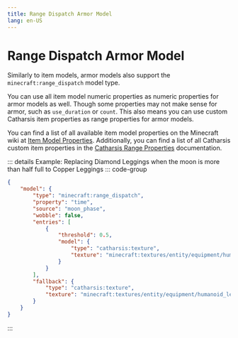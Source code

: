 ```yaml
---
title: Range Dispatch Armor Model
lang: en-US
---
```


# Range Dispatch Armor Model

Similarly to item models, armor models also support the `minecraft:range_dispatch` model type.

You can use all item model numeric properties as numeric properties for armor models as well. 
Though some properties may not make sense for armor, such as `use_duration` or `count`.
This also means you can use custom Catharsis item properties as range properties for armor models.

You can find a list of all available item model properties on the Minecraft wiki at [Item Model Properties](https://minecraft.wiki/w/Items_model_definition#range_dispatch).
Additionally, you can find a list of all Catharsis custom item properties in the [Catharsis Range Properties](../item_models/range_properties) documentation.

::: details Example: Replacing Diamond Leggings when the moon is more than half full to Copper Leggings
::: code-group

```json [assets/minecraft/catharsis/armors/diamond_leggings.json]
{
    "model": {
        "type": "minecraft:range_dispatch",
        "property": "time",
        "source": "moon_phase",
        "wobble": false,
        "entries": [
            {
                "threshold": 0.5,
                "model": {
                    "type": "catharsis:texture",
                    "texture": "minecraft:textures/entity/equipment/humanoid_leggings/copper.png"
                }
            }
        ],
        "fallback": {
            "type": "catharsis:texture",
            "texture": "minecraft:textures/entity/equipment/humanoid_leggings/diamond.png"
        }
    }
}
```
:::
